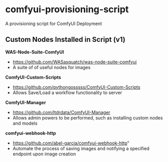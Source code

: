 # comfyui-provisioning-script

A provisioning script for ComfyUI Deployment

## Custom Nodes Installed in Script (v1)

**WAS-Node-Suite-ComfyUI** 
- https://github.com/WASasquatch/was-node-suite-comfyui
- A suite of of useful nodes for images

**ComfyUI-Custom-Scripts** 
- https://github.com/pythongosssss/ComfyUI-Custom-Scripts
- Allows Save/Load a workflow functionality to server

**ComfyUI-Manager** 
- https://github.com/ltdrdata/ComfyUI-Manager
- Allows admin powers to be performed, such as installing custom nodes and models

**comfyui-webhook-http**
- https://github.com/abel-garcia/comfyui-webhook-http"
- Automate the process of saving images and notifying a specified endpoint upon image creation
